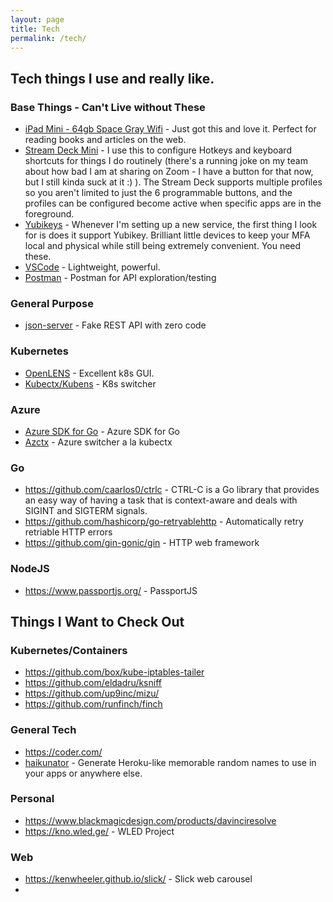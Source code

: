```yaml
---
layout: page
title: Tech
permalink: /tech/
---
```


## Tech things I use and really like.

### Base Things - Can't Live without These

* [iPad Mini - 64gb Space Gray Wifi](https://www.apple.com/ipad-mini/) - Just got this and love it. Perfect for reading books and articles on the web.
* [Stream Deck Mini](https://www.elgato.com/en/stream-deck-mini) - I use this to configure Hotkeys and keyboard shortcuts for things I do routinely (there's a running joke on my team about how bad I am at sharing on Zoom - I have a button for that now, but I still kinda suck at it :) ). The Stream Deck supports multiple profiles so you aren't limited to just the 6 programmable buttons, and the profiles can be configured become active when specific apps are in the foreground.
* [Yubikeys](https://www.yubico.com/setup/) - Whenever I'm setting up a new service, the first thing I look for is does it support Yubikey. Brilliant little devices to keep your MFA local and physical while still being extremely convenient. You need these.
* [VSCode](https://code.visualstudio.com/) - Lightweight, powerful.
* [Postman](https://www.postman.com/) - Postman for API exploration/testing

### General Purpose

* [json-server](https://www.npmjs.com/package/json-server) - Fake REST API with zero code

### Kubernetes

* [OpenLENS](https://k8slens.dev/) - Excellent k8s GUI.
* [Kubectx/Kubens](https://github.com/ahmetb/kubectx) - K8s switcher

### Azure

* [Azure SDK for Go](https://github.com/Azure/azure-sdk-for-go) - Azure SDK for Go
* [Azctx](https://github.com/StiviiK/azctx) - Azure switcher a la kubectx

### Go

* <https://github.com/caarlos0/ctrlc> - CTRL-C is a Go library that provides an easy way of having a task that is context-aware and deals with SIGINT and SIGTERM signals.
* <https://github.com/hashicorp/go-retryablehttp> - Automatically retry retriable HTTP errors
* <https://github.com/gin-gonic/gin> - HTTP web framework

### NodeJS

* <https://www.passportjs.org/> - PassportJS

## Things I Want to Check Out

### Kubernetes/Containers

* https://github.com/box/kube-iptables-tailer
* https://github.com/eldadru/ksniff
* https://github.com/up9inc/mizu/
* https://github.com/runfinch/finch

### General Tech

* https://coder.com/
* [haikunator](https://github.com/usmanbashir/haikunator) - Generate Heroku-like memorable random names to use in your apps or anywhere else.

### Personal

* https://www.blackmagicdesign.com/products/davinciresolve
* https://kno.wled.ge/ - WLED Project

### Web

* <https://kenwheeler.github.io/slick/> - Slick web carousel
* 